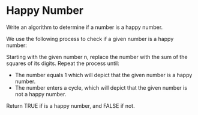 # Happy Number

Write an algorithm to determine if a number is a happy number.

We use the following process to check if a given number is a happy number:

Starting with the given number n, replace the number with the sum of the squares of its digits.
Repeat the process until:

- The number equals 1 which will depict that the given number is a happy number.
- The number enters a cycle, which will depict that the given number is not a happy number.

Return TRUE if is a happy number, and FALSE if not.
